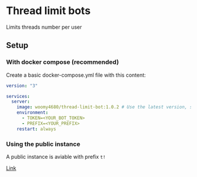 # Thread limit bots

Limits threads number per user

## Setup

### With docker compose (recommended)

Create a basic docker-compose.yml file with this content:

```yaml
version: "3"

services:
  server:
    image: woomy4680/thread-limit-bot:1.0.2 # Use the latest version, see GH releases
    environment:
      - TOKEN=<YOUR_BOT_TOKEN>
      - PREFIX=<YOUR_PREFIX>
    restart: always
```

### Using the public instance

A public instance is aviable with prefix `t!`

[Link](https://discord.com/oauth2/authorize?client_id=870998713076682773&scope=bot&permissions=8)
